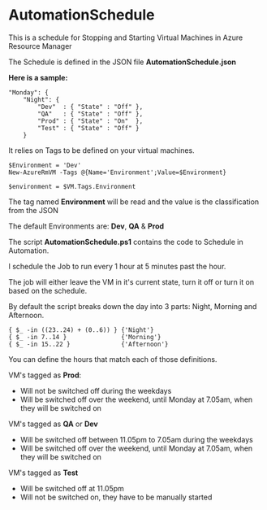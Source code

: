 # AutomationSchedule

This is a schedule for Stopping and Starting Virtual Machines in Azure Resource Manager

The Schedule is defined in the JSON file __AutomationSchedule.json__

__Here is a sample:__

    "Monday": {
        "Night": {
            "Dev"  : { "State" : "Off" },
            "QA"   : { "State" : "Off" },
            "Prod" : { "State" : "On"  },
            "Test" : { "State" : "Off" }
        }

It relies on Tags to be defined on your virtual machines.

    $Environment = 'Dev'
    New-AzureRmVM -Tags @{Name='Environment';Value=$Environment}

    $environment = $VM.Tags.Environment

The tag named __Environment__ will be read and the value is the classification from the JSON

The default Environments are: __Dev__, __QA__ & __Prod__

The script __AutomationSchedule.ps1__ contains the code to Schedule in Automation.

I schedule the Job to run every 1 hour at 5 minutes past the hour.

The job will either leave the VM in it's current state, turn it off or turn it on based on the schedule.

By default the script breaks down the day into 3 parts: Night, Morning and Afternoon.

    { $_ -in ((23..24) + (0..6)) } {'Night'}
    { $_ -in 7..14 }               {'Morning'}
    { $_ -in 15..22 }              {'Afternoon'}

You can define the hours that match each of those definitions.

VM's tagged as __Prod__: 
* Will not be switched off during the weekdays
* Will be switched off over the weekend, until Monday at 7.05am, when they will be switched on 

VM's tagged as __QA__ or __Dev__  
* Will be switched off between 11.05pm to 7.05am during the weekdays
* Will be switched off over the weekend, until Monday at 7.05am, when they will be switched on

VM's tagged as __Test__
* Will be switched off at 11.05pm
* Will not be switched on, they have to be manually started

